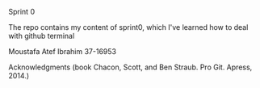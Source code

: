 Sprint 0

The repo contains my content of sprint0, which I've learned how to deal with github terminal

Moustafa Atef Ibrahim 37-16953

Acknowledgments (book Chacon, Scott, and Ben Straub. Pro Git. Apress,
2014.)
